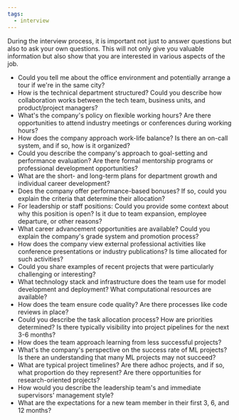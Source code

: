 ```yaml
---
tags:
  - interview
---
```

During the interview process, it is important not just to answer questions but also to ask your own questions. This will not only give you valuable information but also show that you are interested in various aspects of the job.

- Could you tell me about the office environment and potentially arrange a tour if we're in the same city?
- How is the technical department structured? Could you describe how collaboration works between the tech team, business units, and product/project managers?
- What's the company's policy on flexible working hours? Are there opportunities to attend industry meetings or conferences during working hours?
- How does the company approach work-life balance? Is there an on-call system, and if so, how is it organized?
- Could you describe the company's approach to goal-setting and performance evaluation? Are there formal mentorship programs or professional development opportunities?
- What are the short- and long-term plans for department growth and individual career development?
- Does the company offer performance-based bonuses? If so, could you explain the criteria that determine their allocation?
- For leadership or staff positions: Could you provide some context about why this position is open? Is it due to team expansion, employee departure, or other reasons?
- What career advancement opportunities are available? Could you explain the company's grade system and promotion process?
- How does the company view external professional activities like conference presentations or industry publications? Is time allocated for such activities?
- Could you share examples of recent projects that were particularly challenging or interesting?
- What technology stack and infrastructure does the team use for model development and deployment? What computational resources are available?
- How does the team ensure code quality? Are there processes like code reviews in place?
- Could you describe the task allocation process? How are priorities determined? Is there typically visibility into project pipelines for the next 3-6 months?
- How does the team approach learning from less successful projects?
- What's the company's perspective on the success rate of ML projects? Is there an understanding that many ML projects may not succeed?
- What are typical project timelines? Are there adhoc projects, and if so, what proportion do they represent? Are there opportunities for research-oriented projects?
- How would you describe the leadership team's and immediate supervisors' management style?
- What are the expectations for a new team member in their first 3, 6, and 12 months?